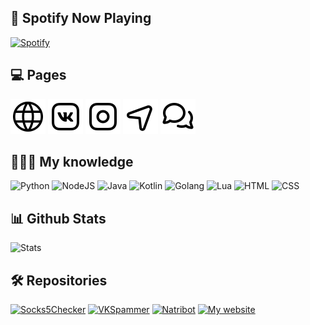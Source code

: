## 🎵 Spotify Now Playing


[![Spotify](https://rf0x3d.su/spotify)](https://open.spotify.com/user/welxx3k52jb086pnosvs82fx4)


## 💻 Pages
  [![Website](https://raw.githubusercontent.com/VKCOM/icons/master/src/svg/28/globe_outline_28.svg)](https://rf0x3d.su)
  [![VK](https://raw.githubusercontent.com/VKCOM/icons/master/src/svg/28/logo_vk_outline_28.svg)](https://vk.com/rfoxxxy)
  [![Instagram](https://raw.githubusercontent.com/VKCOM/icons/master/src/svg/28/story_outline_28.svg)](https://instagram.com/rf0x3dd)
  [![Telegram](https://raw.githubusercontent.com/VKCOM/icons/master/src/svg/28/location_outline_28.svg)](https://t.me/rf0x1d)
  [![Telegram Chat](https://raw.githubusercontent.com/VKCOM/icons/master/src/svg/28/chats_outline_28.svg)](https://t.me/postironiya666)

## 👨🏾‍💻 My knowledge
![Python](https://rf0x3d.su/maybe_assets/language-python.png)
![NodeJS](https://rf0x3d.su/maybe_assets/language-javascript.png)
![Java](https://rf0x3d.su/maybe_assets/language-java.png)
![Kotlin](https://rf0x3d.su/maybe_assets/language-kotlin.png)
![Golang](https://rf0x3d.su/maybe_assets/language-go.png)
![Lua](https://rf0x3d.su/maybe_assets/language-lua.png)
![HTML](https://rf0x3d.su/maybe_assets/language-html5.png)
![CSS](https://rf0x3d.su/maybe_assets/language-css3.png)


## 📊 Github Stats
![Stats](https://github-readme-stats.vercel.app/api?username=rfoxxxy&show_icons=true&theme=vue)

## 🛠 Repositories
[![Socks5Checker](https://github-readme-stats.vercel.app/api/pin/?username=rfoxxxyshit&repo=Socks5Checker&show_owner=true&theme=vue)](https://github.com/rfoxxxyshit/Socks5Checker)
[![VKSpammer](https://github-readme-stats.vercel.app/api/pin/?username=rfoxxxyshit&repo=VKSpammer&show_owner=true&theme=vue)](https://github.com/rfoxxxyshit/VKSpammer)
[![Natribot](https://github-readme-stats.vercel.app/api/pin/?username=rfoxxxyshit&repo=natribot&show_owner=true&theme=vue)](https://github.com/rfoxxxyshit/natribot)
[![My website](https://github-readme-stats.vercel.app/api/pin/?username=rfoxxxyshit&repo=html-template&show_owner=true&theme=vue)](https://github.com/rfoxxxyshit/html-template) 
